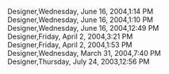 ﻿Designer,Wednesday, June 16, 2004,1:14 PM  Designer,Wednesday, June 16, 2004,1:10 PM  Designer,Wednesday, June 16, 2004,12:49 PM  Designer,Friday, April 2, 2004,3:21 PM  Designer,Friday, April 2, 2004,1:53 PM  Designer,Wednesday, March 31, 2004,7:40 PM  Designer,Thursday, July 24, 2003,12:56 PM